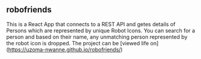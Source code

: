 ## robofriends
This is a React App that connects to a REST API and getes details of Persons which are represented by unique Robot Icons.
You can search for a person and based on their name, any unmatching person represented by the robot icon is dropped.
The project can be [viewed life on] (https://uzoma-nwanne.github.io/robofriends/)

